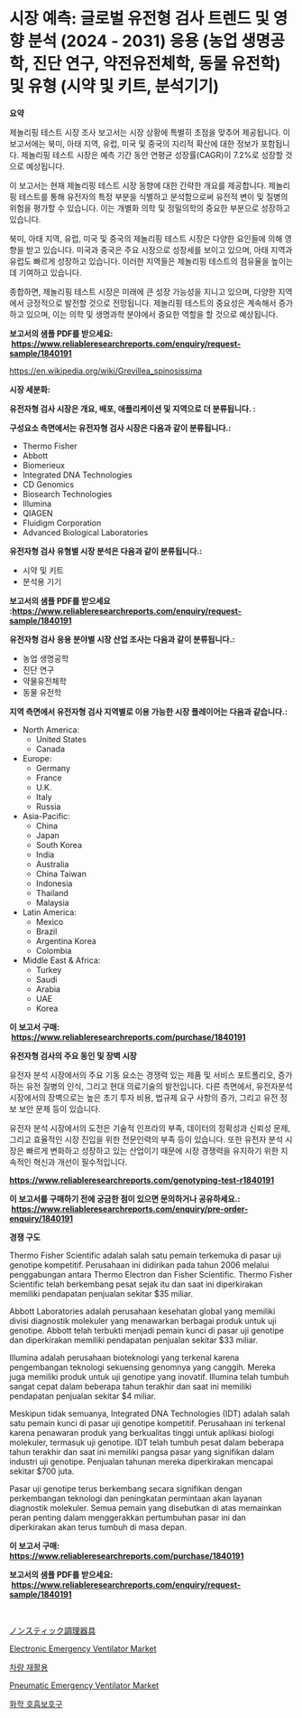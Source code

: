 <p><h1>시장 예측: 글로벌 유전형 검사 트렌드 및 영향 분석 (2024 - 2031) 응용 (농업 생명공학, 진단 연구, 약전유전체학, 동물 유전학) 및 유형 (시약 및 키트, 분석기기)</h1></p><p><strong>요약</strong></p>
<p><p>제놀리핑 테스트 시장 조사 보고서는 시장 상황에 특별히 초점을 맞추어 제공됩니다. 이 보고서에는 북미, 아태 지역, 유럽, 미국 및 중국의 지리적 확산에 대한 정보가 포함됩니다. 제놀리핑 테스트 시장은 예측 기간 동안 연평균 성장률(CAGR)이 7.2%로 성장할 것으로 예상됩니다.</p><p>이 보고서는 현재 제놀리핑 테스트 시장 동향에 대한 간략한 개요를 제공합니다. 제놀리핑 테스트를 통해 유전자의 특정 부분을 식별하고 분석함으로써 유전적 변이 및 질병의 위험을 평가할 수 있습니다. 이는 개별화 의학 및 정밀의학의 중요한 부분으로 성장하고 있습니다.</p><p>북미, 아태 지역, 유럽, 미국 및 중국의 제놀리핑 테스트 시장은 다양한 요인들에 의해 영향을 받고 있습니다. 미국과 중국은 주요 시장으로 성장세를 보이고 있으며, 아태 지역과 유럽도 빠르게 성장하고 있습니다. 이러한 지역들은 제놀리핑 테스트의 점유율을 높이는 데 기여하고 있습니다.</p><p>종합하면, 제놀리핑 테스트 시장은 미래에 큰 성장 가능성을 지니고 있으며, 다양한 지역에서 긍정적으로 발전할 것으로 전망됩니다. 제놀리핑 테스트의 중요성은 계속해서 증가하고 있으며, 이는 의학 및 생명과학 분야에서 중요한 역할을 할 것으로 예상됩니다.</p></p>
<p><strong>보고서의 샘플 PDF를 받으세요: &nbsp;<a href="https://www.reliableresearchreports.com/enquiry/request-sample/1840191">https://www.reliableresearchreports.com/enquiry/request-sample/1840191</a></strong></p>
<p><a href="https://en.wikipedia.org/wiki/Grevillea_spinosissima">https://en.wikipedia.org/wiki/Grevillea_spinosissima</a></p>
<p><strong>시장 세분화:</strong></p>
<p><strong> 유전자형 검사 시장은 개요, 배포, 애플리케이션 및 지역으로 더 분류됩니다. :</strong></p>
<p><strong>구성요소 측면에서는 유전자형 검사 시장은 다음과 같이 분류됩니다.:</strong></p>
<p><ul><li>Thermo Fisher</li><li>Abbott</li><li>Biomerieux</li><li>Integrated DNA Technologies</li><li>CD Genomics</li><li>Biosearch Technologies</li><li>Illumina</li><li>QIAGEN</li><li>Fluidigm Corporation</li><li>Advanced Biological Laboratories</li></ul></p>
<p><strong> 유전자형 검사 유형별 시장 분석은 다음과 같이 분류됩니다.:</strong></p>
<p><ul><li>시약 및 키트</li><li>분석용 기기</li></ul></p>
<p><strong>보고서의 샘플 PDF를 받으세요 :<a href="https://www.reliableresearchreports.com/enquiry/request-sample/1840191">https://www.reliableresearchreports.com/enquiry/request-sample/1840191</a></strong></p>
<p><strong> 유전자형 검사 응용 분야별 시장 산업 조사는 다음과 같이 분류됩니다.:</strong></p>
<p><ul><li>농업 생명공학</li><li>진단 연구</li><li>약물유전체학</li><li>동물 유전학</li></ul></p>
<p><strong>지역 측면에서 유전자형 검사 지역별로 이용 가능한 시장 플레이어는 다음과 같습니다.:</strong></p>
<p><ul>
    <li>
        North America:
        <ul>
            <li>United States</li>
            <li>Canada</li>
        </ul>
    </li>
    <li>
        Europe:
        <ul>
            <li>Germany</li>
            <li>France</li>
            <li>U.K.</li>
            <li>Italy</li>
            <li>Russia</li>
        </ul>
    </li>
    <li>
        Asia-Pacific:
        <ul>
            <li>China</li>
            <li>Japan</li>
            <li>South Korea</li>
            <li>India</li>
            <li>Australia</li>
            <li>China Taiwan</li>
            <li>Indonesia</li>
            <li>Thailand</li>
            <li>Malaysia</li>
        </ul>
    </li>
    <li>
        Latin America:
        <ul>
            <li>Mexico</li>
            <li>Brazil</li>
            <li>Argentina Korea</li>
            <li>Colombia</li>
        </ul>
    </li>
    <li>
        Middle East & Africa:
        <ul>
            <li>Turkey</li>
            <li>Saudi</li>
            <li>Arabia</li>
            <li>UAE</li>
            <li>Korea</li>
        </ul>
    </li>
    </ul></p>
<p><strong>이 보고서 구매: &nbsp;<a href="https://www.reliableresearchreports.com/purchase/1840191">https://www.reliableresearchreports.com/purchase/1840191</a></strong></p>
<p><strong>유전자형 검사의 주요 동인 및 장벽 시장</strong></p>
<p><p>유전자 분석 시장에서의 주요 기동 요소는 경쟁력 있는 제품 및 서비스 포트폴리오, 증가하는 유전 질병의 인식, 그리고 현대 의료기술의 발전입니다. 다른 측면에서, 유전자분석 시장에서의 장벽으로는 높은 초기 투자 비용, 법규제 요구 사항의 증가, 그리고 유전 정보 보안 문제 등이 있습니다.</p><p>유전자 분석 시장에서의 도전은 기술적 인프라의 부족, 데이터의 정확성과 신뢰성 문제, 그리고 효율적인 시장 진입을 위한 전문인력의 부족 등이 있습니다. 또한 유전자 분석 시장은 빠르게 변화하고 성장하고 있는 산업이기 때문에 시장 경쟁력을 유지하기 위한 지속적인 혁신과 개선이 필수적입니다.</p></p>
<p><strong><a href="https://www.reliableresearchreports.com/genotyping-test-r1840191">https://www.reliableresearchreports.com/genotyping-test-r1840191</a></strong></p>
<p><strong>이 보고서를 구매하기 전에 궁금한 점이 있으면 문의하거나 공유하세요.: &nbsp;<a href="https://www.reliableresearchreports.com/enquiry/pre-order-enquiry/1840191">https://www.reliableresearchreports.com/enquiry/pre-order-enquiry/1840191</a></strong></p>
<p><strong>경쟁 구도</strong></p>
<p><p>Thermo Fisher Scientific adalah salah satu pemain terkemuka di pasar uji genotipe kompetitif. Perusahaan ini didirikan pada tahun 2006 melalui penggabungan antara Thermo Electron dan Fisher Scientific. Thermo Fisher Scientific telah berkembang pesat sejak itu dan saat ini diperkirakan memiliki pendapatan penjualan sekitar $35 miliar.</p><p>Abbott Laboratories adalah perusahaan kesehatan global yang memiliki divisi diagnostik molekuler yang menawarkan berbagai produk untuk uji genotipe. Abbott telah terbukti menjadi pemain kunci di pasar uji genotipe dan diperkirakan memiliki pendapatan penjualan sekitar $33 miliar.</p><p>Illumina adalah perusahaan bioteknologi yang terkenal karena pengembangan teknologi sekuensing genomnya yang canggih. Mereka juga memiliki produk untuk uji genotipe yang inovatif. Illumina telah tumbuh sangat cepat dalam beberapa tahun terakhir dan saat ini memiliki pendapatan penjualan sekitar $4 miliar.</p><p>Meskipun tidak semuanya, Integrated DNA Technologies (IDT) adalah salah satu pemain kunci di pasar uji genotipe kompetitif. Perusahaan ini terkenal karena penawaran produk yang berkualitas tinggi untuk aplikasi biologi molekuler, termasuk uji genotipe. IDT telah tumbuh pesat dalam beberapa tahun terakhir dan saat ini memiliki pangsa pasar yang signifikan dalam industri uji genotipe. Penjualan tahunan mereka diperkirakan mencapai sekitar $700 juta.</p><p>Pasar uji genotipe terus berkembang secara signifikan dengan perkembangan teknologi dan peningkatan permintaan akan layanan diagnostik molekuler. Semua pemain yang disebutkan di atas memainkan peran penting dalam menggerakkan pertumbuhan pasar ini dan diperkirakan akan terus tumbuh di masa depan.</p></p>
<p><strong>이 보고서 구매: &nbsp; <a href="https://www.reliableresearchreports.com/purchase/1840191">https://www.reliableresearchreports.com/purchase/1840191</a></strong></p>
<p><strong>보고서의 샘플 PDF를 받으세요: &nbsp;<a href="https://www.reliableresearchreports.com/enquiry/request-sample/1840191">https://www.reliableresearchreports.com/enquiry/request-sample/1840191</a></strong><strong></strong></p>
<p>&nbsp;</p>
<p><p><a href="https://medium.com/@ridleydamion/%E9%9D%9E%E7%B2%98%E7%9D%80%E6%80%A7%E8%AA%BF%E7%90%86%E5%99%A8%E5%85%B7%E5%B8%82%E5%A0%B4%E3%81%AE%E5%8B%95%E5%90%91%E3%82%92%E6%8E%A2%E3%82%8B-%E3%82%B0%E3%83%AD%E3%83%BC%E3%83%90%E3%83%AB%E5%8B%95%E5%90%91%E3%81%A8%E5%B0%86%E6%9D%A5%E3%81%AE%E6%88%90%E9%95%B7%E8%A6%8B%E9%80%9A%E3%81%97-2024%E5%B9%B4-2031%E5%B9%B4-108%E3%83%9A%E3%83%BC%E3%82%B8%E3%81%A7%E7%B6%B2%E7%BE%85-104e4e40cd7f">ノンスティック調理器具</a></p><p><a href="https://issuu.com/reportprime-2/docs/electronic-emergency-ventilator-market-size-2030.p">Electronic Emergency Ventilator Market</a></p><p><a href="https://medium.com/@joshuapierce88/2024%EB%85%84%EB%B6%80%ED%84%B0-2031%EB%85%84%EA%B9%8C%EC%A7%80%EC%9D%98-%EC%B0%A8%EB%9F%89-%EC%9E%AC%ED%99%9C%EC%9A%A9-%EC%8B%9C%EC%9E%A5-%EC%84%B1%EC%9E%A5-%EC%A0%84%EB%A7%9D%EC%9D%80-%EC%8B%9C%EC%9E%A5-%ED%8A%B8%EB%A0%8C%EB%93%9C-%EB%B6%84%EC%84%9D-%EC%9D%91%EC%9A%A9-%ED%94%84%EB%A1%9C%EA%B7%B8%EB%9E%A8-%EC%A7%80%EC%97%AD-%EC%A0%84%EB%A7%9D-%EB%B0%8F-%EC%88%98%EC%9D%B5%EC%9D%84-%ED%8F%AC%ED%95%A8%ED%95%98%EC%97%AC-%EC%97%B0%ED%8F%89%EA%B7%A0-%EC%84%B1%EC%9E%A5%EB%A5%A0-14-9-%EB%A1%9C-%EC%98%88%EC%B8%A1%EB%90%A9%EB%8B%88%EB%8B%A4-555d53fdfdf6">차량 재활용</a></p><p><a href="https://issuu.com/reportprime-2/docs/pneumatic-emergency-ventilator-market-size-2030.pp">Pneumatic Emergency Ventilator Market</a></p><p><a href="https://medium.com/@derrickmafrks96745/%EA%B8%80%EB%A1%9C%EB%B2%8C-%ED%99%94%ED%95%99-%ED%98%B8%ED%9D%A1-%EB%B3%B4%ED%98%B8%EA%B5%AC-%EC%8B%9C%EC%9E%A5-%EB%B6%80%EB%AC%B8-%EC%9C%A0%ED%98%95-%EC%9D%91%EC%9A%A9-%EB%B6%84%EC%95%BC-%EC%8B%9C%EC%9E%A5-%EC%B0%B8%EA%B0%80%EC%9E%90-%EC%A0%84%EB%9E%B5-%EC%A7%80%EC%97%AD%EB%B3%84-%EC%84%B1%EC%9E%A5-%EB%8F%99%ED%96%A5-%EA%B7%B8%EB%A6%AC%EA%B3%A0-%EB%AF%B8%EB%9E%98-%EC%A0%84%EB%A7%9D-2024-2031-a693f42e5b51">화학 호흡보호구</a></p></p>